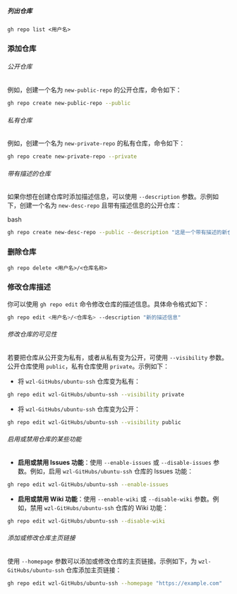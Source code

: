 ##### 列出仓库

```shell
gh repo list <用户名>
```

### 添加仓库

###### 公开仓库

例如，创建一个名为 `new-public-repo` 的公开仓库，命令如下：

```bash
gh repo create new-public-repo --public
```

###### 私有仓库

例如，创建一个名为 `new-private-repo` 的私有仓库，命令如下：

```bash
gh repo create new-private-repo --private
```

###### 带有描述的仓库

如果你想在创建仓库时添加描述信息，可以使用 `--description` 参数。示例如下，创建一个名为 `new-desc-repo` 且带有描述信息的公开仓库：

bash

```bash
gh repo create new-desc-repo --public --description "这是一个带有描述的新仓库"
```

### 删除仓库

```shell
gh repo delete <用户名>/<仓库名称>
```

### 修改仓库描述

你可以使用 `gh repo edit` 命令修改仓库的描述信息。具体命令格式如下：

```bash
gh repo edit <用户名>/<仓库名> --description "新的描述信息"
```

###### 修改仓库的可见性

若要把仓库从公开变为私有，或者从私有变为公开，可使用 `--visibility` 参数。公开仓库使用 `public`，私有仓库使用 `private`。示例如下：

- 将 `wzl-GitHubs/ubuntu-ssh` 仓库变为私有：

```bash
gh repo edit wzl-GitHubs/ubuntu-ssh --visibility private
```

- 将 `wzl-GitHubs/ubuntu-ssh` 仓库变为公开：

```bash
gh repo edit wzl-GitHubs/ubuntu-ssh --visibility public
```

###### 启用或禁用仓库的某些功能

- **启用或禁用 Issues 功能**：使用 `--enable-issues` 或 `--disable-issues` 参数。例如，启用 `wzl-GitHubs/ubuntu-ssh` 仓库的 Issues 功能：

```bash
gh repo edit wzl-GitHubs/ubuntu-ssh --enable-issues
```

- **启用或禁用 Wiki 功能**：使用 `--enable-wiki` 或 `--disable-wiki` 参数。例如，禁用 `wzl-GitHubs/ubuntu-ssh` 仓库的 Wiki 功能：

```bash
gh repo edit wzl-GitHubs/ubuntu-ssh --disable-wiki
```

###### 添加或修改仓库主页链接

使用 `--homepage` 参数可以添加或修改仓库的主页链接。示例如下，为 `wzl-GitHubs/ubuntu-ssh` 仓库添加主页链接：

```bash
gh repo edit wzl-GitHubs/ubuntu-ssh --homepage "https://example.com"
```
